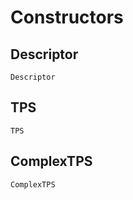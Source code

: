 # Constructors
## Descriptor
```@docs
Descriptor
```

## TPS
```@docs
TPS
```

## ComplexTPS
```@docs
ComplexTPS
```
